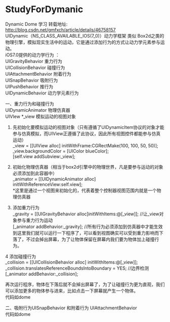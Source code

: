 # StudyForDymanic
Dynamic Dome 学习
转载地址:  http://blog.csdn.net/gmfxch/article/details/46758157</br>
UIDynamic（NS_CLASS_AVAILABLE_IOS(7_0)）动力学框架 类似 Box2d之类的物理引擎，模拟现实生活中的运动，它是通过添加行为的方式让动力学元素参与运动。</br>
iOS7.0提供的动力学行为 ：</br>
UIGravityBehavior     重力行为</br>
UICollisionBehavior   碰撞行为</br>
UIAttachmentBehavior  附着行为</br>
UISnapBehavior        吸附行为</br>
UIPushBehavior        推行为</br>
UIDynamicBehavior     动力学元素行为</br>

一、重力行为和碰撞行为</br>
UIDynamicAnimator 物理仿真器</br>
UIVIew *_view 模拟运动的视图对象</br>
1.  先初始化要模拟运动的视图对象（只有遵循了UIDynamicItem协议的对象才能参与仿真模拟，而UIView正遵循了此协议，因此所有视图控件都能参与仿真运动）</br>
   _view = [[UIView alloc] initWithFrame:CGRectMake(100, 100, 50, 50)];</br>
   _view.backgroundColor = [UIColor blueColor];</br>
  [self.view addSubview:_view];</br>

2. 初始化物理仿真器（相当于box2d引擎中的物理世界，凡是要参与运动的对象必须添加到此容器中）</br>
_animator = [[UIDynamicAnimator alloc] initWithReferenceView:self.view];</br>
*这里是通过一个视图来初始化的，代表着整个控制器视图范围内就是一个物理仿真器</br>

3. 添加重力行为</br>
_gravity = [[UIGravityBehavior alloc]initWithItems:@[_view]];    //让_view对象参与重力行为运动</br>
[_animator addBehavior:_gravity];         //所有行为必须添加到仿真器中才能生效</br>
到这里我们就可以运行一下程序了，可以看到视图确实可以受到重力影响而下落了，不过会掉出屏幕，为了让物体保留在屏幕内我们要为物体加上碰撞行为。</br>

4 添加碰撞行为</br>
_collision = [[UICollisionBehavior alloc] initWithItems:@[_view]];</br>
_collision.translatesReferenceBoundsIntoBoundary = YES;         //边界检测</br>
[_animator addBehavior:_collision];</br>

再次运行程序，物体在下落后就不会掉出屏幕了，为了让碰撞行为更为直观，我们可以添加更多的物体参与进来，比如点击一下屏幕就产生一个物体。</br>
代码如dome</br>

二、吸附行为UISnapBehavior 和附着行为 UIAttachmentBehavior</br>
代码如dome</br>



















